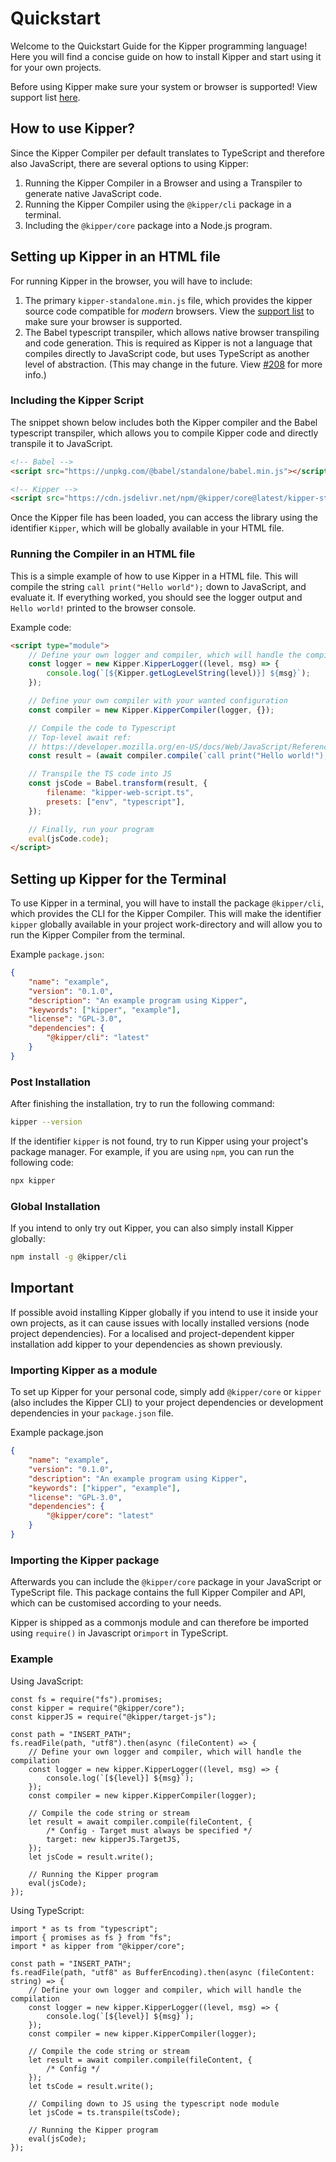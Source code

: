 # Quickstart

Welcome to the Quickstart Guide for the Kipper programming language! Here you will find a concise guide on how to
install Kipper and start using it for your own projects.

<p class="important">
  Before using Kipper make sure your system or browser is supported! View support list
  <a href="./supported-platforms.html">here</a>.
</p>

## How to use Kipper?

Since the Kipper Compiler per default translates to TypeScript and therefore also JavaScript, there are several options to using Kipper:

1. Running the Kipper Compiler in a Browser and using a Transpiler to generate native JavaScript code.
2. Running the Kipper Compiler using the `@kipper/cli` package in a terminal.
3. Including the `@kipper/core` package into a Node.js program.

## Setting up Kipper in an HTML file

For running Kipper in the browser, you will have to include:

1. The primary `kipper-standalone.min.js` file, which provides the kipper source code compatible for _modern_ browsers.
   View the [support list](./supported-platforms.html) to make sure your browser is supported.
2. The Babel typescript transpiler, which allows native browser transpiling and code generation. This is required as Kipper is not a language that compiles directly to JavaScript code, but uses TypeScript as another level of abstraction. (This may change in the future. View [#208](https://github.com/Luna-Klatzer/Kipper/issues/208) for more info.)

### Including the Kipper Script

The snippet shown below includes both the Kipper compiler and the Babel typescript transpiler, which allows you to compile Kipper code and directly transpile it to JavaScript.

```html
<!-- Babel -->
<script src="https://unpkg.com/@babel/standalone/babel.min.js"></script>

<!-- Kipper -->
<script src="https://cdn.jsdelivr.net/npm/@kipper/core@latest/kipper-standalone.min.js"></script>
```

Once the Kipper file has been loaded, you can access the library using the identifier `Kipper`, which will be globally available in your HTML file.

### Running the Compiler in an HTML file

This is a simple example of how to use Kipper in a HTML file. This will compile the string `call print("Hello world");` down to JavaScript, and evaluate it. If everything worked, you should see the logger output and `Hello world!` printed to the browser console.

Example code:

```html
<script type="module">
	// Define your own logger and compiler, which will handle the compilation
	const logger = new Kipper.KipperLogger((level, msg) => {
		console.log(`[${Kipper.getLogLevelString(level)}] ${msg}`);
	});

	// Define your own compiler with your wanted configuration
	const compiler = new Kipper.KipperCompiler(logger, {});

	// Compile the code to Typescript
	// Top-level await ref:
	// https://developer.mozilla.org/en-US/docs/Web/JavaScript/Reference/Operators/await#top_level_await
	const result = (await compiler.compile(`call print("Hello world!");`)).write();

	// Transpile the TS code into JS
	const jsCode = Babel.transform(result, {
		filename: "kipper-web-script.ts",
		presets: ["env", "typescript"],
	});

	// Finally, run your program
	eval(jsCode.code);
</script>
```

## Setting up Kipper for the Terminal

To use Kipper in a terminal, you will have to install the package `@kipper/cli`, which provides the CLI for the Kipper Compiler. This will make the identifier `kipper` globally available in your project work-directory and will allow you to run the Kipper Compiler from the terminal.

Example `package.json`:

```json
{
	"name": "example",
	"version": "0.1.0",
	"description": "An example program using Kipper",
	"keywords": ["kipper", "example"],
	"license": "GPL-3.0",
	"dependencies": {
		"@kipper/cli": "latest"
	}
}
```

### Post Installation

After finishing the installation, try to run the following command:

```bash
kipper --version
```

If the identifier `kipper` is not found, try to run Kipper using your project's package manager. For example, if you are using `npm`, you can run the following code:

```bash
npx kipper
```

### Global Installation

If you intend to only try out Kipper, you can also simply install Kipper globally:

```bash
npm install -g @kipper/cli
```

<article class="important">
  <h2>Important</h2>
  <p>
  If possible avoid installing Kipper globally if you intend to use it inside your own projects, as it can cause issues with locally installed versions (node project dependencies). For a localised and project-dependent kipper installation add kipper to your dependencies as shown previously.
  </p>
</article>

### Importing Kipper as a module

To set up Kipper for your personal code, simply add <code>@kipper/core</code> or <code>kipper</code> (also includes the
Kipper CLI) to your project dependencies or development dependencies in your <code>package.json</code> file.

Example package.json

```json
{
	"name": "example",
	"version": "0.1.0",
	"description": "An example program using Kipper",
	"keywords": ["kipper", "example"],
	"license": "GPL-3.0",
	"dependencies": {
		"@kipper/core": "latest"
	}
}
```

### Importing the Kipper package

Afterwards you can include the `@kipper/core` package in your JavaScript or TypeScript file. This package contains the full Kipper Compiler and API, which can be customised according to your needs.

Kipper is shipped as a commonjs module and can therefore be imported using `require()` in Javascript or`import` in TypeScript.

### Example

Using JavaScript:

```kipper
const fs = require("fs").promises;
const kipper = require("@kipper/core");
const kipperJS = require("@kipper/target-js");

const path = "INSERT_PATH";
fs.readFile(path, "utf8").then(async (fileContent) => {
    // Define your own logger and compiler, which will handle the compilation
    const logger = new kipper.KipperLogger((level, msg) => {
        console.log(`[${level}] ${msg}`);
    });
    const compiler = new kipper.KipperCompiler(logger);

    // Compile the code string or stream
    let result = await compiler.compile(fileContent, {
        /* Config - Target must always be specified */
        target: new kipperJS.TargetJS,
    });
    let jsCode = result.write();

    // Running the Kipper program
    eval(jsCode);
});
```

Using TypeScript:

```kipper
import * as ts from "typescript";
import { promises as fs } from "fs";
import * as kipper from "@kipper/core";

const path = "INSERT_PATH";
fs.readFile(path, "utf8" as BufferEncoding).then(async (fileContent: string) => {
	// Define your own logger and compiler, which will handle the compilation
	const logger = new kipper.KipperLogger((level, msg) => {
		console.log(`[${level}] ${msg}`);
	});
	const compiler = new kipper.KipperCompiler(logger);

	// Compile the code string or stream
	let result = await compiler.compile(fileContent, {
		/* Config */
	});
	let tsCode = result.write();

	// Compiling down to JS using the typescript node module
	let jsCode = ts.transpile(tsCode);

	// Running the Kipper program
	eval(jsCode);
});
```
